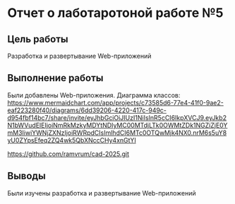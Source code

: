 # Отчет о лаботаротоной работе №5

## Цель работы

Разработка и развертывание Web-приложений

## Выполнение работы

Были добавлены Web-приложения.
Диаграмма классов: https://www.mermaidchart.com/app/projects/c73585d6-77e4-41f0-9ae2-eaf223280f40/diagrams/6dd39206-4220-417c-949c-d954fbf14bc7/share/invite/eyJhbGciOiJIUzI1NiIsInR5cCI6IkpXVCJ9.eyJkb2N1bWVudElEIjoiNmRkMzkyMDYtNDIyMC00MTdjLTk0OWMtZDk1NGZiZjE0YmM3IiwiYWNjZXNzIjoiRWRpdCIsImlhdCI6MTc0OTQwMjk4NX0.nrM6s5uY8yU0ZYpsEfeq2ZQ4wk5QbXNccCHy4xnGtYI

https://github.com/ramvrum/cad-2025.git

## Выводы

Были изучены разработка и развертывание Web-приложений
